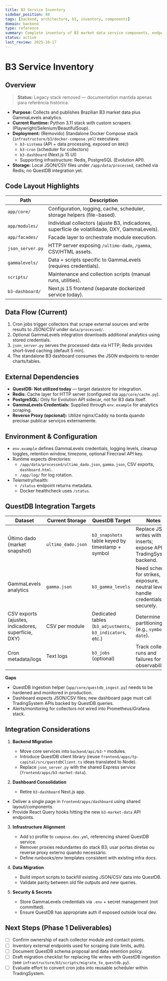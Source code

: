 ```yaml
---
title: B3 Service Inventory
sidebar_position: 40
tags: [backend, architecture, b3, inventory, components]
domain: backend
type: reference
summary: Complete inventory of B3 market data service components, endpoints, and infrastructure
status: active
last_review: 2025-10-17
---
```


# B3 Service Inventory

## Overview

> **Status:** Legacy stack removed — documentation mantida apenas para referência histórica.

- **Purpose:** Collects and publishes Brazilian B3 market data plus GammaLevels analytics.
- **Current Runtime:** Python 3.11 stack with custom scrapers (Playwright/Selenium/BeautifulSoup).
- **Deployment:** (Removido) Standalone Docker Compose stack (`infrastructure/b3/docker-compose.yml`) executava:
  - `b3-sistema` (API + data processing, exposed on `8082`)
  - `b3-cron` (scheduler for collectors)
  - `b3-dashboard` (Next.js 15 UI)
  - Supporting infrastructure: Redis, PostgreSQL (Evolution API).
- **Storage:** Local JSON/CSV files under `/app/data/processed`, cached via Redis; no QuestDB integration yet.

## Code Layout Highlights

| Path | Description |
|------|-------------|
| `app/core/` | Configuration, logging, cache, scheduler, storage helpers (file-based). |
| `app/modules/` | Individual collectors (ajuste B3, indicadores, superfície de volatilidade, DXY, GammaLevels). |
| `app/facades/` | Facade layer to orchestrate module execution. |
| `json_server.py` | HTTP server exposing `/ultimo-dado`, `/gamma`, CSV/HTML assets. |
| `gammalevels/` | Data + scripts specific to GammaLevels (requires credentials). |
| `scripts/` | Maintenance and collection scripts (manual runs, utilities). |
| `b3-dashboard/` | Next.js 15 frontend (separate dockerized service today). |

## Data Flow (Current)

1. Cron jobs trigger collectors that scrape external sources and write results to JSON/CSV under `data/processed/`.
2. Optional GammaLevels integration downloads additional analytics using stored credentials.
3. `json_server.py` serves the processed data via HTTP; Redis provides short-lived caching (default 5 min).
4. The standalone B3 dashboard consumes the JSON endpoints to render charts/tables.

## External Dependencies

- **QuestDB:** **Not utilized today** — target datastore for integration.
- **Redis:** Cache layer for HTTP server (configured via `app/core/cache.py`).
- **PostgreSQL:** Only for Evolution API sidecar, not for B3 data itself.
- **GammaLevels Credentials:** Supplied through `env.example` for analytics scraping.
- **Reverse Proxy (opcional):** Utilize nginx/Caddy na borda quando precisar publicar serviços externamente.

## Environment & Configuration

- `env.example` defines GammaLevels credentials, logging levels, cleanup toggles, retention window, timezone, optional Firecrawl API key.
- Runtime expects directories:
  - `/app/data/processed/ultimo_dado.json`, `gamma.json`, CSV exports, `dashboard.html`.
  - `/app/log/` for log rotation.
- Telemetry/health:
  - `/status` endpoint returns metadata.
  - Docker healthcheck uses `/status`.

## QuestDB Integration Targets

| Dataset | Current Storage | QuestDB Target | Notes |
|---------|-----------------|----------------|-------|
| Último dado (market snapshot) | `ultimo_dado.json` | `b3_snapshots` table keyed by timestamp + symbol | Replace JSON writes with ILP inserts; expose API via TradingSystem backend. |
| GammaLevels analytics | `gamma.json` | `b3_gamma_levels` | Need schema for strikes, exposure, neutral levels; handle credentials securely. |
| CSV exports (ajustes, indicadores, superfície, DXY) | CSV per module | Dedicated tables (`b3_adjustments`, `b3_indicators`, etc.) | Determine partitioning (e.g., `symbol`, `date`). |
| Cron metadata/logs | Text logs | `b3_jobs` (optional) | Track collector runs and failures for observability. |

**Gaps**
- QuestDB ingestion helper (`app/core/questdb_ingest.py`) needs to be hardened and monitored in production.
- Dashboard expects JSON/CSV files; new dashboard page must call TradingSystem APIs backed by QuestDB queries.
- Alerts/monitoring for collectors not wired into Prometheus/Grafana stack.

## Integration Considerations

1. **Backend Migration**
   - Move core services into `backend/api/b3-*` modules.
   - Introduce QuestDB client library (reuse `frontend/apps/tp-capital/src/questdbClient.ts` ideas translated to Node).
   - Replace `json_server.py` with the shared Express service (`frontend/apps/b3-market-data`).

2. **Dashboard Consolidation**
   - Retire `b3-dashboard` Next.js app.
 - Deliver a single page in `frontend/apps/dashboard` using shared layout/components.
  - Provide React Query hooks hitting the new `b3-market-data` API endpoints.

3. **Infrastructure Alignment**
   - Add `b3` profile to `compose.dev.yml`, referencing shared QuestDB service.
   - Remover proxies redundantes do stack B3; usar portas diretas ou reverse proxy externo quando necessário.
   - Define runbooks/env templates consistent with existing infra docs.

4. **Data Migration**
   - Build import scripts to backfill existing JSON/CSV data into QuestDB.
   - Validate parity between old file outputs and new queries.

5. **Security & Secrets**
   - Store GammaLevels credentials via `.env` + secret management (not committed).
   - Ensure QuestDB has appropriate auth if exposed outside local dev.

## Next Steps (Phase 1 Deliverables)

- [ ] Confirm ownership of each collector module and contact points.
- [ ] Inventory external endpoints used for scraping (rate limits, auth).
- [ ] Document QuestDB schema proposal and data retention policy.
- [ ] Draft migration checklist for replacing file writes with QuestDB ingestion (see `infrastructure/b3/scripts/migrate_to_questdb.py`).
- [ ] Evaluate effort to convert cron jobs into reusable scheduler within TradingSystem.
